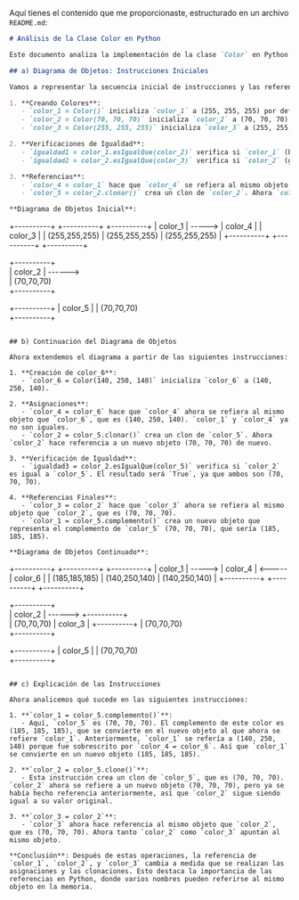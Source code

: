Aquí tienes el contenido que me proporcionaste, estructurado en un archivo `README.md`:

```markdown
# Análisis de la Clase Color en Python

Este documento analiza la implementación de la clase `Color` en Python y las operaciones realizadas con sus instancias.

## a) Diagrama de Objetos: Instrucciones Iniciales

Vamos a representar la secuencia inicial de instrucciones y las referencias de objeto correspondientes:

1. **Creando Colores**:
   - `color_1 = Color()` inicializa `color_1` a (255, 255, 255) por defecto.
   - `color_2 = Color(70, 70, 70)` inicializa `color_2` a (70, 70, 70).
   - `color_3 = Color(255, 255, 255)` inicializa `color_3` a (255, 255, 255).

2. **Verificaciones de Igualdad**:
   - `igualdad1 = color_1.esIgualQue(color_2)` verifica si `color_1` (blanco) es igual a `color_2` (gris). El resultado es `False`.
   - `igualdad2 = color_2.esIgualQue(color_3)` verifica si `color_2` (gris) es igual a `color_3` (blanco). El resultado es `False`.

3. **Referencias**:
   - `color_4 = color_1` hace que `color_4` se refiera al mismo objeto que `color_1`. Ambos hacen referencia al color blanco (255, 255, 255).
   - `color_5 = color_2.clonar()` crea un clon de `color_2`. Ahora `color_5` también hace referencia a un nuevo objeto (70, 70, 70).

**Diagrama de Objetos Inicial**:

```
   +----------+         +----------+         +----------+
   |  color_1 | ----->  |  color_4 |         |  color_3 |
   |  (255,255,255)     |  (255,255,255)     |  (255,255,255) |
   +----------+         +----------+         +----------+
     
   +----------+       
   |  color_2 | ------>  
   |   (70,70,70)       
   +----------+         
   
   +----------+
   |  color_5 | 
   |   (70,70,70)      
   +----------+
```

## b) Continuación del Diagrama de Objetos

Ahora extendemos el diagrama a partir de las siguientes instrucciones:

1. **Creación de color_6**:
   - `color_6 = Color(140, 250, 140)` inicializa `color_6` a (140, 250, 140).

2. **Asignaciones**:
   - `color_4 = color_6` hace que `color_4` ahora se refiera al mismo objeto que `color_6`, que es (140, 250, 140). `color_1` y `color_4` ya no son iguales.
   - `color_2 = color_5.clonar()` crea un clon de `color_5`. Ahora `color_2` hace referencia a un nuevo objeto (70, 70, 70) de nuevo.

3. **Verificación de Igualdad**:
   - `igualdad3 = color_2.esIgualQue(color_5)` verifica si `color_2` es igual a `color_5`. El resultado será `True`, ya que ambos son (70, 70, 70).

4. **Referencias Finales**:
   - `color_3 = color_2` hace que `color_3` ahora se refiera al mismo objeto que `color_2`, que es (70, 70, 70).
   - `color_1 = color_5.complemento()` crea un nuevo objeto que representa el complemento de `color_5` (70, 70, 70), que sería (185, 185, 185).

**Diagrama de Objetos Continuado**:

```
   +----------+         +----------+         +----------+
   |  color_1 | ----->  |  color_4 | <-----  |  color_6 |
   | (185,185,185)     |  (140,250,140)     |  (140,250,140) |
   +----------+         +----------+         +----------+
     
   +----------+       
   |  color_2 | ------>  +----------+  
   |   (70,70,70)       |  color_3 | 
   +----------+         |   (70,70,70)  
                       +----------+  
   
   +----------+
   |  color_5 | 
   |   (70,70,70)      
   +----------+
```

## c) Explicación de las Instrucciones

Ahora analicemos qué sucede en las siguientes instrucciones:

1. **`color_1 = color_5.complemento()`**:
   - Aquí, `color_5` es (70, 70, 70). El complemento de este color es (185, 185, 185), que se convierte en el nuevo objeto al que ahora se refiere `color_1`. Anteriormente, `color_1` se refería a (140, 250, 140) porque fue sobrescrito por `color_4 = color_6`. Así que `color_1` se convierte en un nuevo objeto (185, 185, 185).

2. **`color_2 = color_5.clone()`**:
   - Esta instrucción crea un clon de `color_5`, que es (70, 70, 70). `color_2` ahora se refiere a un nuevo objeto (70, 70, 70), pero ya se había hecho referencia anteriormente, así que `color_2` sigue siendo igual a su valor original.

3. **`color_3 = color_2`**:
   - `color_3` ahora hace referencia al mismo objeto que `color_2`, que es (70, 70, 70). Ahora tanto `color_2` como `color_3` apuntan al mismo objeto.

**Conclusión**: Después de estas operaciones, la referencia de `color_1`, `color_2`, y `color_3` cambia a medida que se realizan las asignaciones y las clonaciones. Esto destaca la importancia de las referencias en Python, donde varios nombres pueden referirse al mismo objeto en la memoria.
